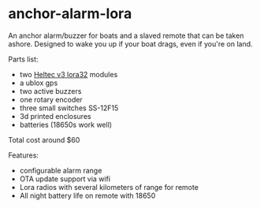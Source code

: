 # anchor-alarm-lora
An anchor alarm/buzzer for boats and a slaved remote that can be taken ashore. Designed to wake you up if your boat drags, even if you're on land.  

Parts list:

*  two [Heltec v3 lora32](https://www.aliexpress.us/item/2251832685763835.html?spm=a2g0o.productlist.main.1.31a9307bN2O9fK&algo_pvid=978f6b42-383b-4d01-9f4e-9d71b7abb9e1&algo_exp_id=978f6b42-383b-4d01-9f4e-9d71b7abb9e1-0&pdp_npi=4%40dis%21USD%2116.59%2116.59%21%21%2116.59%21%21%402103225216946419514495528e2494%2112000031557075306%21sea%21US%21823955661%21S&curPageLogUid=WJqVr336LLbz)
modules
* a ublox gps
* two active buzzers
* one rotary encoder
* three small switches SS-12F15
* 3d printed enclosures
* batteries (18650s work well)

Total cost around $60

Features:

* configurable alarm range
* OTA update support via wifi
* Lora radios with several kilometers of range for remote
* All night battery life on remote with 18650
  
  
